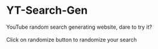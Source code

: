 # YT-Search-Gen
YouTube random search generating website, dare to try it?
</br></br>
Click on randomize button to randomize your search
